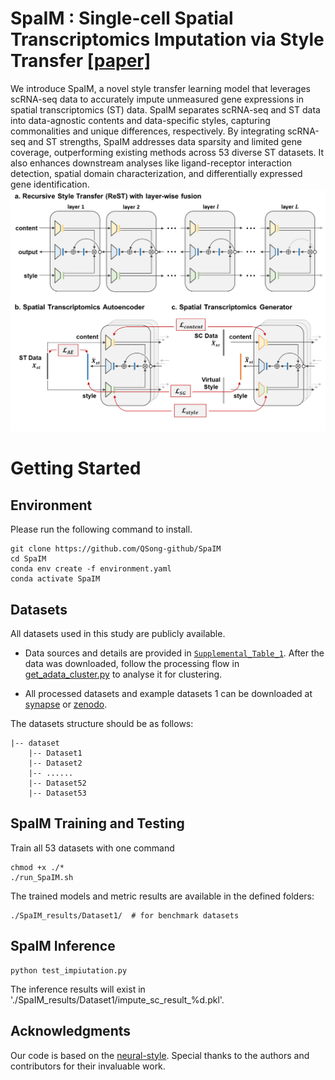 # SpaIM : Single-cell Spatial Transcriptomics Imputation via Style Transfer [[paper]](https://www.biorxiv.org/content/10.1101/2025.01.24.634756v1.full.pdf)

We introduce SpaIM, a novel style transfer learning model that leverages scRNA-seq data to accurately impute unmeasured gene expressions in spatial transcriptomics (ST) data. SpaIM separates scRNA-seq and ST data into data-agnostic contents and data-specific styles, capturing commonalities and unique differences, respectively. By integrating scRNA-seq and ST strengths, SpaIM addresses data sparsity and limited gene coverage, outperforming existing methods across 53 diverse ST datasets. It also enhances downstream analyses like ligand-receptor interaction detection, spatial domain characterization, and differentially expressed gene identification.
![workflow](./Fig1.png)

# Getting Started

## Environment

Please run the following command to install.

```commandline
git clone https://github.com/QSong-github/SpaIM
cd SpaIM
conda env create -f environment.yaml
conda activate SpaIM
```

## Datasets

All datasets used in this study are publicly available. 

- Data sources and details are provided in [`Supplemental_Table_1`](./Supplemental_Table_1.xlsx). After the data was downloaded, follow the processing flow in [get_adata_cluster.py](get_adata_cluster.py) to analyse it for clustering.

- All processed datasets and example datasets 1 can be downloaded at [synapse](https://www.synapse.org/Synapse:syn64421787/files/) or [zenodo](https://zenodo.org/uploads/14741028).

The datasets structure should be as follows:
```
|-- dataset
    |-- Dataset1
    |-- Dataset2
    |-- ......
    |-- Dataset52
    |-- Dataset53
```

## SpaIM Training and Testing

Train all 53 datasets with one command
```
chmod +x ./*
./run_SpaIM.sh
```

The trained models and metric results are available in the defined folders:
```
./SpaIM_results/Dataset1/  # for benchmark datasets
```

## SpaIM Inference

```
python test_impiutation.py
```
The inference results will exist in './SpaIM_results/Dataset1/impute_sc_result_%d.pkl'.

## Acknowledgments

Our code is based on the [neural-style](https://github.com/jcjohnson/neural-style). Special thanks to the authors and contributors for their invaluable work.

